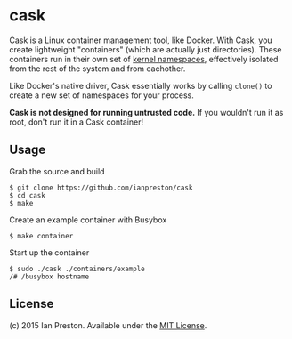 # cask

Cask is a Linux container management tool, like Docker. With Cask, you create lightweight "containers" (which are actually just directories). These containers run in their own set of [kernel namespaces](http://man7.org/linux/man-pages/man7/namespaces.7.html), effectively isolated from the rest of the system and from eachother.

Like Docker's native driver, Cask essentially works by calling `clone()` to create a new set of namespaces for your process.

**Cask is not designed for running untrusted code.** If you wouldn't run it as root, don't run it in a Cask container!

## Usage

Grab the source and build

    $ git clone https://github.com/ianpreston/cask
    $ cd cask
    $ make

Create an example container with Busybox

    $ make container

Start up the container

    $ sudo ./cask ./containers/example
    /# /busybox hostname


## License

(c) 2015 Ian Preston. Available under the [MIT License](https://opensource.org/licenses/MIT).
